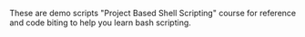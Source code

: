 These are demo scripts "Project Based Shell Scripting" course for reference and code biting to help you learn bash scripting.
